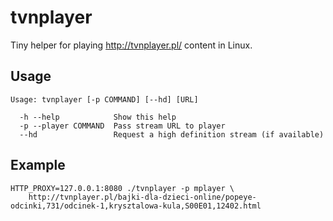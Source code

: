 tvnplayer
=========

Tiny helper for playing http://tvnplayer.pl/ content in Linux.


Usage
-----

	Usage: tvnplayer [-p COMMAND] [--hd] [URL]

	  -h --help            Show this help
	  -p --player COMMAND  Pass stream URL to player
	  --hd                 Request a high definition stream (if available)

Example
-------

    HTTP_PROXY=127.0.0.1:8080 ./tvnplayer -p mplayer \
        http://tvnplayer.pl/bajki-dla-dzieci-online/popeye-odcinki,731/odcinek-1,krysztalowa-kula,S00E01,12402.html

